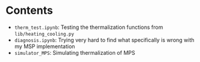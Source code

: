 # Contents

* `therm_test.ipynb`: Testing the thermalization functions from `lib/heating_cooling.py`
* `diagnosis.ipynb`: Trying very hard to find what specifically is wrong with my MSP implementation
* `simulator_MPS`: Simulating thermalization of MPS